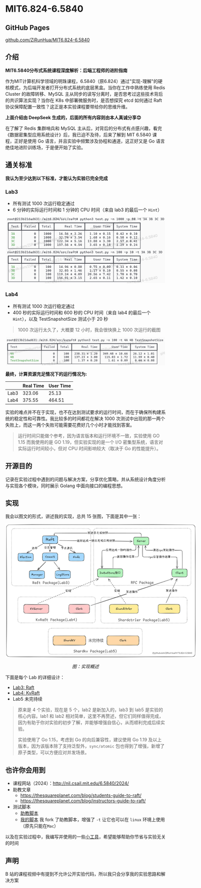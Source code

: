 # MIT6.824-6.5840
## GitHub Pages
[github.com/ZiRunHua/MIT6.824-6.5840](https://zirunhua.github.io/MIT6.824-6.5840/)

## 介绍
**MIT6.5840分布式系统课程深度解析：后端工程师的进阶指南**

作为MIT计算机科学领域的明珠课程，6.5840（原6.824）通过"实现-理解"的硬核模式，为后端开发者打开分布式系统的底层黑盒。当你在工作中熟练使用 Redis Cluster 的故障转移、MySQL 
主从同步的读写分离时，是否思考过这些技术背后的共识算法实现？当你在 K8s 中部署微服务时，是否想探究 etcd 如何通过 Raft 协议保障配置一致性？这正是本实验课程要带给你的思维升维。

**上面介绍由 DeepSeek 生成的，后面的所有内容则由本人真诚分享😊**

在了解了 Redis 集群哨兵和 MySQL 主从后，对背后的分布式有点感兴趣，看完《数据密集型应用系统设计》后，我已迫不及待，后来了解到 MIT 6.5840 课程，正好是使用 Go 语言，并且实验中频繁涉及协程和通道，这正好又是 Go 语言绝佳地进阶训练场，于是便开始了实验。

## 通关标准

**我认为至少达到以下标准，才能认为实验已完全完成**
### Lab3

- 所有测试 1000 次运行稳定通过
- 6 分钟的实际运行时间和 1 分钟的 CPU 时间（来自 lab3 的最后一个 `Hint`）
<div style="text-align:center">
  <img src="./docs/img/lab3-pass-all.png" style="width:500px" />
</div>

### Lab4
- 所有测试 1000 次运行稳定通过
- 400 秒的实际运行时间和 600 秒的 CPU 时间（来自 lab4 的最后一个 `Hint`），以及 TestSnapshotSize 测试小于 20 秒

> 1000 次运行太久了，大概要 12 小时，我会很快换上 1000 次运行的截图
<div style="text-align:center">
  <img src="./docs/img/lab4-pass.png" style="width:500px" />
</div>
 
**最终，计算资源充足情况下的运行情况为:**

|  | Real Time | User Time |
| --- | --- | --- |
| Lab3 | 323.06 | 25.13 |
| Lab4 | 375.55 | 464.51 |

实验的难点并不在于实现，也不在达到测试要求的运行时间，而在于确保所构建系统的稳定性和可靠性。我比较多的时间都花在解决 1000 次测试中出现的那一两个失败上，而这一两个失败可能需要花费好几个小时才能找到答案。
> 运行时间只能做个参考，因为语言版本和运行环境不一致，实验使用 GO 1.15 而我使用的是 GO 1.19，但实验实现的是一个 I/O 密集型系统，语言对实际运行时间较小，但对 CPU 时间影响较大（取决于 Go 的性能提升）。

## 开源目的
记录在实验过程中遇到的问题与解决方案，分享优化策略，并从系统设计角度分析与实现各个模块，同时展示 Golang 中面向接口的编程思想。
## 实现
我会以图文的形式，讲述我的实现，总共 15 张图，下面是其中一张：
<div style="text-align:center">
  <img src="./docs/img/all.png" style="min-width: 500px; max-width:600px" />
  <p><em>图：实现概述</em></p>
</div>

下面是每个 Lab 的详细设计：
- [Lab3: Raft](./docs/lab3/README.md)
- [Lab4: KvRaft](./docs/lab4/README.md)
- Lab5 未完待续
> 原来是 4 个实验，现在是 5 个，lab2 是新加入的，lab3 到 lab5 是实验的核心内容。lab1 和 lab2 相对简单，这里不再赘述，但它们同样值得完成，因为有助于你对实验的初步了解，并能够增强自信心，从而顺利完成后续实验。
>
> 实验使用了 Go 1.15，考虑到 Go 的向后兼容性，建议使用 Go 1.19 及以上版本，因为该版本除了支持泛型外，`sync/atomic` 包也得到了增强，新增了原子类型，可以方便应对并发场景。

## 也许你会用到
- 课程网站（2024）：http://nil.csail.mit.edu/6.5840/2024/
- 助教文章
  - https://thesquareplanet.com/blog/students-guide-to-raft/
  - https://thesquareplanet.com/blog/instructors-guide-to-raft/
- 测试脚本
  - [助教脚本](https://gist.github.com/JJGO/0d73540ef7cc2f066cb535156b7cbdab)
  - [我的脚本](https://gist.github.com/ZiRunHua/b534df847d13d9962ce6d3e18afa7561) 我 fork 了助教脚本，增强了 `-t` 让它也可以在 `linux` 环境上使用（原先只能在`Mac`）

以及在实验过程中，我编写并使用的一些[小工具](./util)，希望能够帮助你节省与实验无关的时间
## 声明
B 站的课程视频中有提到不允许公开实验代码，所以我只会分享我的实验思路和解决方案